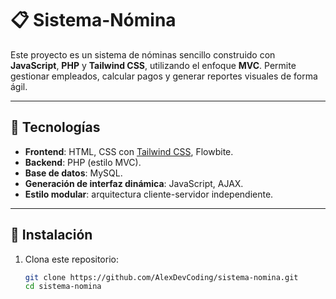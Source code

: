 # 📋 Sistema-Nómina

Este proyecto es un sistema de nóminas sencillo construido con **JavaScript**, **PHP** y **Tailwind CSS**, utilizando el enfoque **MVC**. Permite gestionar empleados, calcular pagos y generar reportes visuales de forma ágil.

---

## 🔧 Tecnologías

- **Frontend**: HTML, CSS con [Tailwind CSS](https://tailwindcss.com/), Flowbite.
- **Backend**: PHP (estilo MVC).
- **Base de datos**: MySQL.
- **Generación de interfaz dinámica**: JavaScript, AJAX.
- **Estilo modular**: arquitectura cliente-servidor independiente.

---

## 🚀 Instalación

1. Clona este repositorio:

   ```bash
   git clone https://github.com/AlexDevCoding/sistema-nomina.git
   cd sistema-nomina
